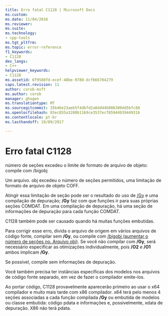 ```yaml
---
title: Erro fatal C1128 | Microsoft Docs
ms.custom: 
ms.date: 11/04/2016
ms.reviewer: 
ms.suite: 
ms.technology:
- cpp-tools
ms.tgt_pltfrm: 
ms.topic: error-reference
f1_keywords:
- C1128
dev_langs:
- C++
helpviewer_keywords:
- C1128
ms.assetid: 6f9580fd-ecef-48be-9780-dcf666704279
caps.latest.revision: 11
author: corob-msft
ms.author: corob
manager: ghogen
ms.translationtype: MT
ms.sourcegitcommit: 35b46e23aeb5f4dbfd2a0dd44b906389dd5bfc88
ms.openlocfilehash: 83ec855a3280b1169ce3537ecf85944939449316
ms.contentlocale: pt-br
ms.lasthandoff: 10/09/2017

---
```

# <a name="fatal-error-c1128"></a>Erro fatal C1128
número de seções excedeu o limite de formato de arquivo de objeto: compile com /bigobj  
  
 Um arquivo. obj excedeu o número de seções permitidos, uma limitação de formato de arquivo de objeto COFF.  
  
 Atingir essa limitação de seção pode ser o resultado do uso de [/Gy](../../build/reference/gy-enable-function-level-linking.md) e uma compilação de depuração; **/Gy** faz com que funções ir para suas próprias seções COMDAT. Em uma compilação de depuração, há uma seção de informações de depuração para cada função COMDAT.  
  
 C1128 também pode ser causado quando há muitas funções embutidas.  
  
 Para corrigir esse erro, divida o arquivo de origem em vários arquivos de código fonte, compilar sem **/Gy**, ou compile com [/bigobj (aumentar o número de seções no. Arquivo obj)](../../build/reference/bigobj-increase-number-of-sections-in-dot-obj-file.md).  Se você não compilar com **/Gy**, será necessário especificar as otimizações individualmente, pois **/O2** e **/O1** ambos implicam **/Gy**.  
  
 Se possível, compile sem informações de depuração.  
  
 Você também precisa ter instâncias específicas dos modelos nos arquivos de código fonte separado, em vez de fazer o compilador emite-los.  
  
 Ao portar código, C1128 provavelmente aparecerão primeiro ao usar o x64 compilador e muito mais tarde com x86 compilador. x64 terá pelo menos 4 seções associadas a cada função compilada **/Gy** ou embutida de modelos ou classe embutida: código pdata e informações e, possivelmente, xdata de depuração.  X86 não terá pdata.
